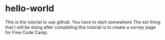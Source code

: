# hello-world
This is the tutorial to use github. You have to start somewhere
The ext thing that I will be doing after completing this tutorial is to create a survey page for Free Code Camp. 
